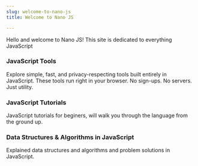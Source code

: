 ```yaml
---
slug: welcome-to-nano-js
title: Welcome to Nano JS

---
```


Hello and welcome to Nano JS! This site is dedicated to everything JavaScript

<!-- truncate -->

### JavaScript Tools

Explore simple, fast, and privacy-respecting tools built entirely in JavaScript. These tools run right in your browser. No sign-ups. No servers. Just utility.

### JavaScript Tutorials

JavaScript tutorials for beginers, will walk you through the language from the ground up.

### Data Structures & Algorithms in JavaScript

Explained data structures and algorithms and problem solutions in JavaScript. 